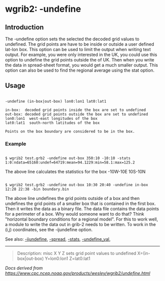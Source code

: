 # wgrib2: -undefine

## Introduction

The -undefine option sets the selected the decoded grid
values to undefined. The grid points are have to be inside or outside
a user defined lat-lon box. This option can be used to limit the output
when writing text output. For example, you were only interested in
the UK, you could use this option to undefine the grid points outside
the of UK. Then when you write the data in spread-sheet format, you
would get a much smaller output. This option can also be used to
find the regional average using the stat option.

## Usage

```

-undefine (in-box|out-box) lon0:lon1 lat0:lat1

in-box:  decoded grid points inside the box are set to undefined
out-box: decoded grid points outside the box are set to undefined
lon0:lon1  west-east longitudes of the box
lat0:lat1  south-north latitudes of the box

Points on the box boundary are considered to be in the box.

```

### Example

```

$ wgrib2 test.grb2 -undefine out-box 350:10 -10:10 -stats
1:0:ndata=65160:undef=64719:mean=94.1229:min=58.1:max=125.2

```

The above line calculates the statistics for the box -10W-10E 10S-10N

```

$ wgrib2 test.grb2 -undefine out-box 10:30 20:40 -undefine in-box 12:28 22:38 -bin boundary.bin

```

The above line undefines the grid points outside of a box and then undefines the grid points of a smaller
box that is contained in the first box. Then it writes the data as a binary file. The data file contains
the data points for a perimeter of a box. Why would someone want to do that? Think "horizontal boundary
conditions for a regional model". For this to work well, a module to write the data out in grib-2 needs
to be written. To work in the (i,j) coordinates, see the -ijundefine option.

See also:
[-ijundefine](./ijundefine.md),
[-spread](./spread.md),
[-stats](./stats.md),
[-undefine_val](./undefine_val.md),

---

> Description: misc X Y Z sets grid point values to undefined X=(in-box|out-box) Y=lon0:lon1 Z=lat0:lat1

_Docs derived from <https://www.cpc.ncep.noaa.gov/products/wesley/wgrib2/undefine.html>_
